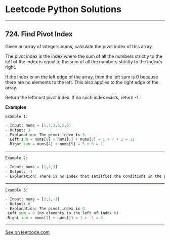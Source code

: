 # Leetcode Python Solutions

---

## 724. Find Pivot Index

Given an array of integers nums, calculate the pivot index of this array.

The pivot index is the index where the sum of all the numbers strictly to the left of the index is equal to the sum of all the numbers strictly to the index's right.

If the index is on the left edge of the array, then the left sum is 0 because there are no elements to the left. This also applies to the right edge of the array.

Return the leftmost pivot index. If no such index exists, return -1.


**Examples**


`Example 1:`

```python
- Input: nums = [1,7,3,6,5,6]
- Output: 3
- Explanation: The pivot index is 3.
  Left sum = nums[0] + nums[1] + nums[2] = 1 + 7 + 3 = 11
  Right sum = nums[4] + nums[5] = 5 + 6 = 11
```

---

`Example 2:`

```python
- Input: nums = [1,2,3]
- Output: -1
- Explanation: There is no index that satisfies the conditions in the problem statement.
```

---

`Example 3:`

```python
- Input: nums = [2,1,-1]
- Output: 0
- Explanation: The pivot index is 0.
 Left sum = 0 (no elements to the left of index 0)
 Right sum = nums[1] + nums[2] = 1 + -1 = 0
```

---


[See on leetcode.com](https://leetcode.com/problems/find-pivot-index/)